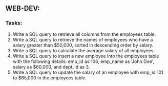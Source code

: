 ## WEB-DEV:


### Tasks:
1. Write a SQL query to retrieve all columns from the employees table.
2. Write a SQL query to retrieve the names of employees who have a salary greater than $50,000, sorted in descending order by salary.
3. Write a SQL query to calculate the average salary of all employees.
4. Write a SQL query to insert a new employee into the employees table with the following details: emp_id as 106, emp_name as 'John Doe', salary as $60,000, and dept_id as 3.
5. Write a SQL query to update the salary of an employee with emp_id 101 to $65,000 in the employees table.